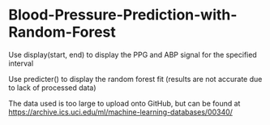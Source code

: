 # Blood-Pressure-Prediction-with-Random-Forest

Use display(start, end) to display the PPG and ABP signal for the specified interval

Use predicter() to display the random forest fit (results are not accurate due to lack of processed data)

The data used is too large to upload onto GitHub, but can be found at https://archive.ics.uci.edu/ml/machine-learning-databases/00340/
